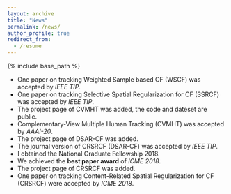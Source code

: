 ```yaml
---
layout: archive
title: "News"
permalink: /news/
author_profile: true
redirect_from:
  - /resume
---
```


{% include base_path %}

* One paper on tracking Weighted Sample based CF (WSCF) was accepted by _IEEE TIP_.
* One paper on tracking Selective Spatial Regularization for CF (SSRCF) was accepted by _IEEE TIP_.
* The project page of CVMHT was added, the code and dateset are public.
* Complementary-View Multiple Human Tracking (CVMHT) was accepted by _AAAI-20_.
* The project page of DSAR-CF was added.
* The journal version of CRSRCF (DSAR-CF) was accepted by _IEEE TIP_.
* I obtained the National Graduate Fellowship 2018.
* We achieved the **best paper award** of _ICME 2018_.
* The project page of CRSRCF was added.
* One paper on tracking Content-Related Spatial Regularization for CF (CRSRCF) were accepted by _ICME 2018_.




